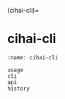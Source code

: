 (cihai-cli)=

# cihai-cli

```{toctree}
:name: cihai-cli

usage
cli
api
history

```

```{include} ../../src/cihai-cli/README.md

```
